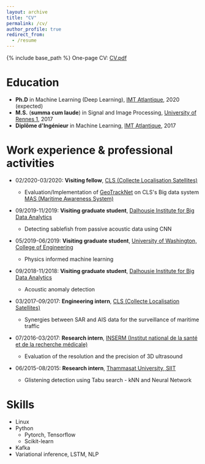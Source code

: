 ```yaml
---
layout: archive
title: "CV"
permalink: /cv/
author_profile: true
redirect_from:
  - /resume
---
```


{% include base_path %}
One-page CV: <a href="https://dnguyengithub.github.io/files/CV_English.pdf">CV.pdf</a>

Education
======
* <strong>Ph.D</strong> in Machine Learning (Deep Learning), <a href="https://www.imt-atlantique.fr">IMT Atlantique</a>, 2020 (expected)
* <strong>M.S.</strong> (<strong>summa cum laude</strong>) in Signal and Image Processing, <a href="https://www.univ-rennes1.fr/">University of Rennes 1</a>, 2017
* <strong>Diplôme d'Ingénieur</strong> in Machine Learning, <a href="https://www.imt-atlantique.fr">IMT Atlantique</a>, 2017


Work experience & professional activities
======
* 02/2020-03/2020: <strong>Visiting fellow</strong>, <a href="https://www.cls.fr/en/cls-group">CLS (Collecte Localisation Satellites)</a>
  * Evaluation/Implementation of <a href="https://arxiv.org/pdf/1912.00682.pdf">GeoTrackNet</a> on CLS's Big data system <a href="https://maritime-intelligence.groupcls.com/integrated-solutions/maritime-awareness-system">MAS (Maritime Awareness System)</a>

* 09/2019-11/2019: <strong>Visiting graduate student</strong>, <a href="https://bigdata.cs.dal.ca">Dalhousie Institute for Big Data Analytics</a>
  * Detecting sablefish from passive acoustic data using CNN

* 05/2019-06/2019: <strong>Visiting graduate student</strong>, <a href="https://www.engr.washington.edu">University of Washington, College of Engineering</a>
  * Physics informed machine learning
  
* 09/2018-11/2018: <strong>Visiting graduate student</strong>, <a href="https://bigdata.cs.dal.ca">Dalhousie Institute for Big Data Analytics</a>
  * Acoustic anomaly detection
  
* 03/2017-09/2017: <strong>Engineering intern</strong>, <a href="https://www.cls.fr/en/cls-group">CLS (Collecte Localisation Satellites)</a>
  * Synergies between SAR and AIS data for the surveillance of maritime traffic

* 07/2016-03/2017: <strong>Research intern</strong>, <a href="https://www.inserm.fr">INSERM (Institut national de la santé et de la recherche médicale)</a>
  * Evaluation of the resolution and the precision of 3D ultrasound
  
* 06/2015-08/2015: <strong>Research intern</strong>, <a href="https://www.siit.tu.ac.th">Thammasat University, SIIT</a>
  * Glistening detection using Tabu search - kNN and Neural Network
  
Skills
======
* Linux
* Python 
  * Pytorch, Tensorflow
  * Scikit-learn
* Kafka
* Variational inference, LSTM, NLP

<!---
Publications
======
  <ul>{% for post in site.publications %}
    {% include archive-single-cv.html %}
  {% endfor %}</ul>


Talks
======
  <ul>{% for post in site.talks %}
    {% include archive-single-talk-cv.html %}
  {% endfor %}</ul>

Teaching
======
  <ul>{% for post in site.teaching %}
    {% include archive-single-cv.html %}
  {% endfor %}</ul>

 
Service and leadership
======
* Currently signed in to 43 different slack teams
 --->
